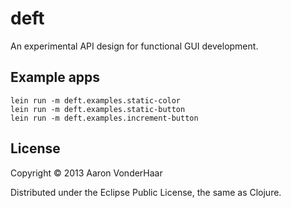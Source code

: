 # deft

An experimental API design for functional GUI development.

## Example apps

    lein run -m deft.examples.static-color
    lein run -m deft.examples.static-button
    lein run -m deft.examples.increment-button

## License

Copyright © 2013 Aaron VonderHaar

Distributed under the Eclipse Public License, the same as Clojure.
